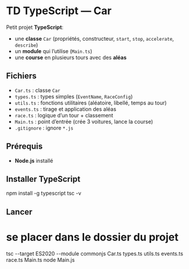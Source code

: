 # TD TypeScript — Car

Petit projet **TypeScript**:
- une **classe** `Car` (propriétés, constructeur, `start`, `stop`, `accelerate`, `describe`)
- un **module** qui l’utilise (`Main.ts`)
- une **course** en plusieurs tours avec des **aléas** 

## Fichiers
- `Car.ts` : classe `Car`
- `types.ts` : types simples (`EventName`, `RaceConfig`)
- `utils.ts` : fonctions utilitaires (aléatoire, libellé, temps au tour)
- `events.ts` : tirage et application des aléas
- `race.ts` : logique d’un tour + classement
- `Main.ts` : point d’entrée (crée 3 voitures, lance la course)
- `.gitignore` : ignore `*.js` 

## Prérequis
- **Node.js** installé

## Installer TypeScript 

npm install -g typescript
tsc -v


## Lancer
# se placer dans le dossier du projet
tsc --target ES2020 --module commonjs Car.ts types.ts utils.ts events.ts race.ts Main.ts
node Main.js
